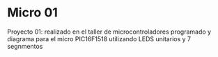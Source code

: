 # Micro 01
Proyecto 01: realizado en el taller de microcontroladores
programado y diagrama para el micro PIC16F1518
utilizando LEDS unitarios y 7 segnmentos

